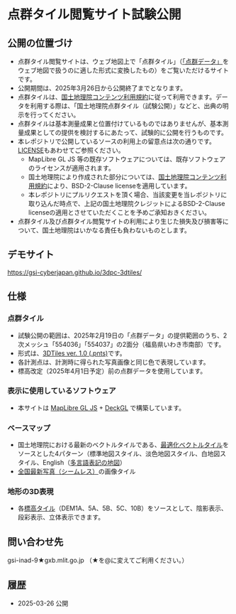 # 点群タイル閲覧サイト試験公開

## 公開の位置づけ
* 点群タイル閲覧サイトは、ウェブ地図上で「点群タイル」（[「点群データ」](https://www.gsi.go.jp/gazochosa/tengun.html)をウェブ地図で扱うのに適した形式に変換したもの）をご覧いただけるサイトです。
* 公開期間は、2025年3月26日から公開終了までとなります。
* 点群タイルは、[国土地理院コンテンツ利用規約](https://www.gsi.go.jp/kikakuchousei/kikakuchousei40182.html)に従って利用できます。データを利用する際は、「国土地理院点群タイル（試験公開）」などと、出典の明示を行ってください。
* 点群タイルは基本測量成果と位置付けているものではありませんが、基本測量成果としての提供を検討するにあたって、試験的に公開を行うものです。
* 本レポジトリで公開しているソースの利用上の留意点は次の通りです。[LICENSE](https://github.com/gsi-cyberjapan/3dpc-3dtiles/blob/main/LICENSE.txt)もあわせてご参照ください。
  * MapLibre GL JS 等の既存ソフトウェアについては、既存ソフトウェアのライセンスが適用されます。
  * 国土地理院により作成された部分については、[国土地理院コンテンツ利用規約](https://www.gsi.go.jp/kikakuchousei/kikakuchousei40182.html)により、BSD-2-Clause licenseを適用しています。
  * 本レポジトリにプルリクエストを頂く場合、当該変更を当レポジトリに取り込んだ時点で、上記の国土地理院クレジットによるBSD-2-Clause licenseの適用とさせていただくことを予めご承知おきください。
* 点群タイル及び点群タイル閲覧サイトの利用により生じた損失及び損害等について、国土地理院はいかなる責任も負わないものとします。

## デモサイト
https://gsi-cyberjapan.github.io/3dpc-3dtiles/

## 仕様

### 点群タイル
* 試験公開の範囲は、2025年2月19日の「点群データ」の提供範囲のうち、2次メッシュ「554036」「554037」の2面分（福島県いわき市南部）です。
* 形式は、[3DTiles ver. 1.0 (.pnts)](https://www.ogc.org/publications/standard/3dtiles/)です。
* 各計測点は、計測時に得られた写真画像と同じ色で表現しています。
* 標高改定（2025年4月1日予定）前の点群データを使用しています。

### 表示に使用しているソフトウェア
* 本サイトは [MapLibre GL JS](https://maplibre.org/maplibre-gl-js/docs/) + [DeckGL](https://deck.gl/) で構築しています。

### ベースマップ
* 国土地理院における最新のベクトルタイルである、[最適化ベクトルタイル](https://github.com/gsi-cyberjapan/optimal_bvmap)をソースとした4パターン（標準地図スタイル、淡色地図スタイル、白地図スタイル、English（[多言語表記の地図](https://www.gsi.go.jp/kihonjohochousa/multilingual.html)）
* [全国最新写真（シームレス）](https://maps.gsi.go.jp/development/ichiran.html#seamlessphoto)の画像タイル

### 地形の3D表現
* 各[標高タイル](https://maps.gsi.go.jp/development/ichiran.html#dem)（DEM1A、5A、5B、5C、10B）をソースとして、陰影表示、段彩表示、立体表示できます。

## 問い合わせ先
gsi-inad-9★gxb.mlit.go.jp （★を@に変えてご利用ください。）

## 履歴
* 2025-03-26 公開



